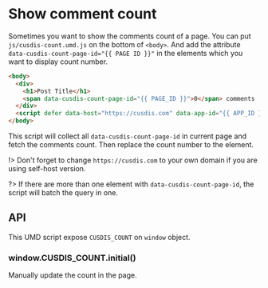 # Show comment count

Sometimes you want to show the comments count of a page. You can put `js/cusdis-count.umd.js` on the bottom of `<body>`. And add the attribute `data-cusdis-count-page-id="{{ PAGE ID }}"` in the elements which you want to display count number.

```html
<body>
  <div>
    <h1>Post Title</h1>
    <span data-cusdis-count-page-id="{{ PAGE_ID }}">0</span> comments
  </div>
  <script defer data-host="https://cusdis.com" data-app-id="{{ APP_ID }}" src="https://cusdis.com/js/cusdis-count.umd.js"></script>
</body>
```

This script will collect all `data-cusdis-count-page-id` in current page and fetch the comments count. Then replace the count number to the element.

!> Don't forget to change `https://cusdis.com` to your own domain if you are using self-host version.

?> If there are more than one element with `data-cusdis-count-page-id`, the script will batch the query in one.

## API

This UMD script expose `CUSDIS_COUNT` on `window` object.

### window.CUSDIS_COUNT.initial()

Manually update the count in the page.
